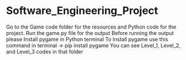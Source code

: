 # Software_Engineering_Project
Go to the Game code folder for the resources and Python code for the project.
Run the game.py file for the output
Before running the output please Install pygame in Python terminal
To Install pygame use this command in terminal -> pip install pygame
You can see Level_1, Level_2, and Level_3 codes in that folder
